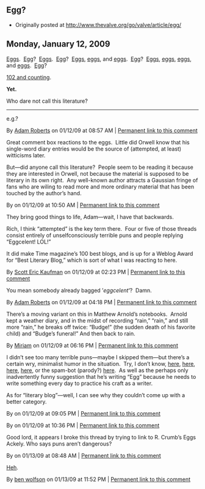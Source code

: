 ## Egg?

 * Originally posted at http://www.thevalve.org/go/valve/article/egg/

##  Monday, January 12, 2009 

[Eggs](http://orwelldiaries.wordpress.com/2009/01/08/8139/).  [Egg](http://orwelldiaries.wordpress.com/2008/12/17/171238/)?  [Eggs](http://orwelldiaries.wordpress.com/2008/12/18/181238/).  [Egg](http://orwelldiaries.wordpress.com/2008/12/10/101238/)?  [Eggs](http://orwelldiaries.wordpress.com/2008/12/11/111238/), [eggs](http://orwelldiaries.wordpress.com/2008/12/04/41238/), and [eggs](http://orwelldiaries.wordpress.com/2008/11/30/301138/).  [Egg](http://orwelldiaries.wordpress.com/2008/11/29/291138/)?  [Eggs](http://orwelldiaries.wordpress.com/2008/11/28/281138/), [eggs](http://orwelldiaries.wordpress.com/2008/11/25/251138/), [eggs](http://orwelldiaries.wordpress.com/2008/11/27/271138/), and [eggs](http://orwelldiaries.wordpress.com/2008/12/13/131238/).  [Egg](http://orwelldiaries.wordpress.com/2008/11/22/221138/)? 

[102 and counting](http://orwelldiaries.wordpress.com/2008/12/31/311238/).

**Yet.**

Who dare not call this literature?

---

e.g.?

By [Adam Roberts](http://adamroberts.com) on 01/12/09 at 08:57 AM | [Permanent link to this comment](http://www.thevalve.org/go/valve/article/egg/#23515)
[]()

Great comment box reactions to the eggs.  Little did Orwell know that his single-word diary entries would be the source of (attempted, at least) witticisms later.

But—did anyone call this literature?  People seem to be reading it because they are interested in Orwell, not because the material is supposed to be literary in its own right.  Any well-known author attracts a Gaussian fringe of fans who are wiling to read more and more ordinary material that has been touched by the author’s hand.

By  on 01/12/09 at 10:50 AM | [Permanent link to this comment](http://www.thevalve.org/go/valve/article/egg/#23516)
[]()

They bring good things to life, Adam—wait, I have that backwards.

Rich, I think “attempted” is the key term there.  Four or five of those threads consist entirely of unselfconsciously terrible puns and people replying “Eggcelent! LOL!”

It did make Time magazine’s 100 best blogs, and is up for a Weblog Award for “Best Literary Blog,” which is sort of what I was reacting to here.

By [Scott Eric Kaufman](http://acephalous.typepad.com) on 01/12/09 at 02:23 PM | [Permanent link to this comment](http://www.thevalve.org/go/valve/article/egg/#23517)
[]()

You mean somebody already bagged ’_eggcelent_‘?  Damn.

By [Adam Roberts](http://adamroberts.com) on 01/12/09 at 04:18 PM | [Permanent link to this comment](http://www.thevalve.org/go/valve/article/egg/#23518)
[]()

There’s a moving variant on this in Matthew Arnold’s notebooks.  Arnold kept a weather diary, and in the midst of recording “rain,” “rain,” and still more “rain,” he breaks off twice: “Budge!” (the sudden death of his favorite child) and “Budge’s funeral!”  And then back to rain.

By [Miriam](http://littleprofessor.typepad.com) on 01/12/09 at 06:16 PM | [Permanent link to this comment](http://www.thevalve.org/go/valve/article/egg/#23519)
[]()

I didn’t see too many terrible puns—maybe I skipped them—but there’s a certain wry, minimalist humor in the situation.  Try, I don’t know, [here](http://orwelldiaries.wordpress.com/2008/12/18/181238/#comment-2520), [here](http://orwelldiaries.wordpress.com/2008/12/11/111238/#comment-2385), [here](http://orwelldiaries.wordpress.com/2008/12/04/41238/#comment-2238), [here](http://orwelldiaries.wordpress.com/2008/11/30/301138/#comment-2105), or the spam-bot (parody?) [here](http://orwelldiaries.wordpress.com/2008/11/29/291138/#comment-2122).  As well as the perhaps only inadvertently funny suggestion that he’s writing “Egg” because he needs to write something every day to practice his craft as a writer.

As for “literary blog”—well, I can see why they couldn’t come up with a better category.

By  on 01/12/09 at 09:05 PM | [Permanent link to this comment](http://www.thevalve.org/go/valve/article/egg/#23524)
[]()

[]()

By  on 01/12/09 at 10:36 PM | [Permanent link to this comment](http://www.thevalve.org/go/valve/article/egg/#23527)
[]()

Good lord, it appears I broke this thread by trying to link to R. Crumb’s Eggs Ackely. Who says puns aren’t dangerous?

By  on 01/13/09 at 08:48 AM | [Permanent link to this comment](http://www.thevalve.org/go/valve/article/egg/#23532)
[]()

[Heh](http://orwelldiaries.wordpress.com/2008/12/11/111238/#comment-2407).

By [ben wolfson](http://waste.typepad.com) on 01/13/09 at 11:52 PM | [Permanent link to this comment](http://www.thevalve.org/go/valve/article/egg/#23539)

